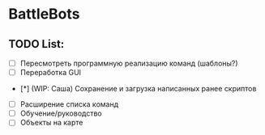 # BattleBots

## TODO List:
- [ ] Пересмотреть программную реализацию команд (шаблоны?)
- [ ] Переработка GUI
- [*] (WIP: Саша) Cохранение и загрузка написанных ранее скриптов
- [ ] Расширение списка команд
- [ ] Обучение/руководство
- [ ] Объекты на карте
